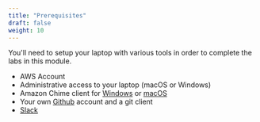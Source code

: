 ```yaml
---
title: "Prerequisites"
draft: false
weight: 10
---
```


You'll need to setup your laptop with various tools in order to complete the labs in this module.

- AWS Account
- Administrative access to your laptop (macOS or Windows)
- Amazon Chime client for [Windows](https://clients.chime.aws/win/latest) or [macOS](https://clients.chime.aws/mac/latest)
- Your own [Github](https://www.github.com) account and a git client
- [Slack](https://www.slack.com)
